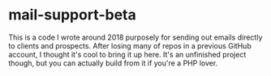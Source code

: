 # mail-support-beta
This is a code I wrote around 2018 purposely for sending out emails directly to clients and prospects. After losing many of repos in a previous GitHub account, I thought it's cool to bring it up here. It's an unfinished project though, but you can actually build from it if you're a PHP lover.
